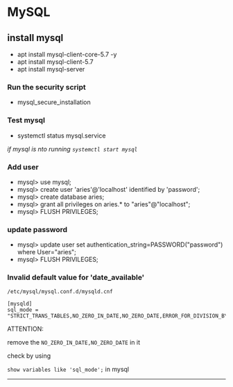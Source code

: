 # MySQL

## install mysql

* apt install mysql-client-core-5.7 -y
* apt install mysql-client-5.7
* apt install mysql-server

### Run the security script

* mysql_secure_installation

### Test mysql

* systemctl status mysql.service

*if mysql is nto running `systemctl start mysql`*

### Add user

* mysql> use mysql;
* mysql> create user 'aries'@'localhost' identified by 'password';
* mysql> create database aries;
* mysql> grant all privileges on aries.* to "aries"@"localhost";
* mysql> FLUSH PRIVILEGES;


### update password

* mysql> update user set authentication_string=PASSWORD("password") where User="aries";
* mysql> FLUSH PRIVILEGES;

### Invalid default value for 'date_available'

`/etc/mysql/mysql.conf.d/mysqld.cnf`

```
[mysqld]
sql_mode = "STRICT_TRANS_TABLES,NO_ZERO_IN_DATE,NO_ZERO_DATE,ERROR_FOR_DIVISION_BY_ZERO,NO_AUTO_CREATE_USER,NO_ENGINE_SUBSTITUTION"

```

ATTENTION:

remove the `NO_ZERO_IN_DATE,NO_ZERO_DATE` in it

check by using

`show variables like 'sql_mode';` in mysql

---
